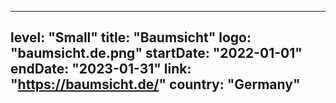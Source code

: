 
---
level: "Small"
title: "Baumsicht"
logo: "baumsicht.de.png"
startDate: "2022-01-01"
endDate: "2023-01-31"
link: "https://baumsicht.de/"
country: "Germany"
---
